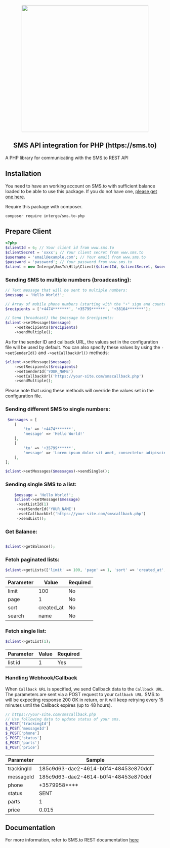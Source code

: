 <p align="center">
  <a href="https://sms.to"><img width="400" src="https://sms.to/images/logo.svg"></a>
</p>

<h2 align="center">
SMS API integration for PHP (https://sms.to)
</h2>

A PHP library for communicating with the SMS.to REST API

## Installation

You need to have an working account on  SMS.to with sufficient balance loaded to be able to use this package. If you do not have one, [please get one here](https://sms.to).

Require this package with composer.

```shell
composer require intergo/sms.to-php
```

## Prepare Client

```php
<?php
$clientId = 6; // Your client id from www.sms.to
$clientSecret = 'xxxx'; // Your client secret from www.sms.to
$username = 'email@example.com'; // Your email from www.sms.to
$password = 'password'; // Your password from www.sms.to
$client = new Intergo\SmsTo\Http\Client($clientId, $clientSecret, $username, $password);

```

### Sending SMS to multiple numbers (broadcasting):
```php
// Text message that will be sent to multiple numbers:
$message = 'Hello World!';

// Array of mobile phone numbers (starting with the "+" sign and country code):
$recipients = ['+4474*******', '+35799******', '+38164*******'];

// Send (broadcast) the $message to $recipients: 
$client->setMessage($message)
    ->setRecipients($recipients)
    ->sendMultiple();
```
As for the sender ID and callback URL, the values set in the configuration file will be used by default. You can also specify these values by using the `->setSenderId()` and `->setCallbackUrl()` methods:
```php
$client->setMessage($message)
    ->setRecipients($recipients)
    ->setSenderId('YOUR_NAME')
    ->setCallbackUrl('https://your-site.com/smscallback.php')
    ->sendMultiple();
```
Please note that using these methods will override the values set in the configuration file.


### Sending different SMS to single numbers:

```php
 $messages = [
    [
        'to' => '+4474*******',
        'message' => 'Hello World!'
    ],
    [
        'to' => '+35799******',
        'message' => 'Lorem ipsum dolor sit amet, consectetur adipiscing elit.'
    ],
];

$client->setMessages($messages)->sendSingle();
```

### Sending single SMS to a list:

```php
    $message = 'Hello World!';
    $client->setMessage($message)
     ->setListId(1)
     ->setSenderId('YOUR_NAME')
     ->setCallbackUrl('https://your-site.com/smscallback.php')
     ->sendList();
```

### Get Balance:

```php

$client->getBalance();
```

### Fetch paginated lists:

```php
$client->getLists(['limit' => 100, 'page' => 1, 'sort' => 'created_at', 'search' => 'My List']);
```

| Parameter        | Value           | Required  |
| ------------- |-------------| -----|
| limit      | 100 | No |
| page      | 1      |   No |
| sort | created_at      |   No |
| search | name | No |

### Fetch single list:

```php
$client->getList(1);
```
| Parameter        | Value           | Required  |
| ------------- |-------------| -----|
| list id      | 1 | Yes |


### Handling Webhook/Callback

When `Callback URL` is specified, we send Callback data to the `Callback URL`. The parameters are sent via a POST request to your `Callback URL`. SMS.to will be expecting response 200 OK in return, or it will keep retrying every 15 minutes until the Callback expires (up to 48 hours).


```php
// https://your-site.com/smscallback.php
// Use following data to update status of your sms.
$_POST['trackingId']
$_POST['messageId']
$_POST['phone']
$_POST['status']
$_POST['parts']
$_POST['price']

```

| Parameter        | Sample           |
| ------------- |-------------|
| trackingId      | 185c9d63-dae2-4614-b0f4-48453e870dcf |
| messageId      | 185c9d63-dae2-4614-b0f4-48453e870dcf      |
| phone | +3579958****      |
| status | SENT |
| parts | 1 |
| price | 0.015 |
## Documentation

For more information, refer to SMS.to REST documentation [here](https://docs.sms.to/api/#generate-access-token)
